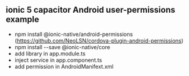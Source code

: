 ## ionic 5 capacitor Android user-permissions example

- npm install @ionic-native/android-permissions (https://github.com/NeoLSN/cordova-plugin-android-permissions)
- npm install --save @ionic-native/core
- add library in app.module.ts
- inject service in app.component.ts
- add permission in AndroidManifext.xml